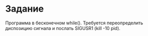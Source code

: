 # Задание
Программа в бесконечном while(). Требуется переопределить диспозицию сигнала и послать SIGUSR1 (kill -10 pid).